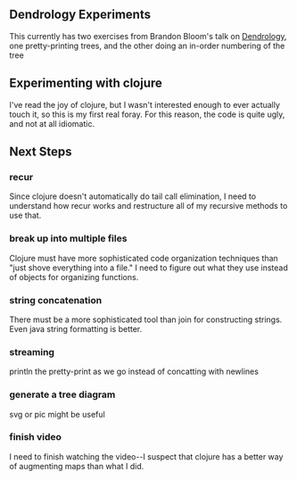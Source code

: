 ## Dendrology Experiments
This currently has two exercises from Brandon Bloom's talk on [Dendrology][0],
one pretty-printing trees, and the other doing an in-order numbering of the tree

## Experimenting with clojure
I've read the joy of clojure, but I wasn't interested enough to ever actually
touch it, so this is my first real foray.  For this reason, the code is quite
ugly, and not at all idiomatic.

## Next Steps

### recur
Since clojure doesn't automatically do tail call elimination, I need to
understand how recur works and restructure all of my recursive methods to use
that.

### break up into multiple files
Clojure must have more sophisticated code organization techniques than "just
shove everything into a file."  I need to figure out what they use instead of
objects for organizing functions.

### string concatenation
There must be a more sophisticated tool than join for constructing strings.
Even java string formatting is better.

### streaming
println the pretty-print as we go instead of concatting with newlines

### generate a tree diagram
svg or pic might be useful

### finish video
I need to finish watching the video--I suspect that clojure has a better way of
augmenting maps than what I did.

[0]: https://www.youtube.com/watch?v=j649Tr25RyA
